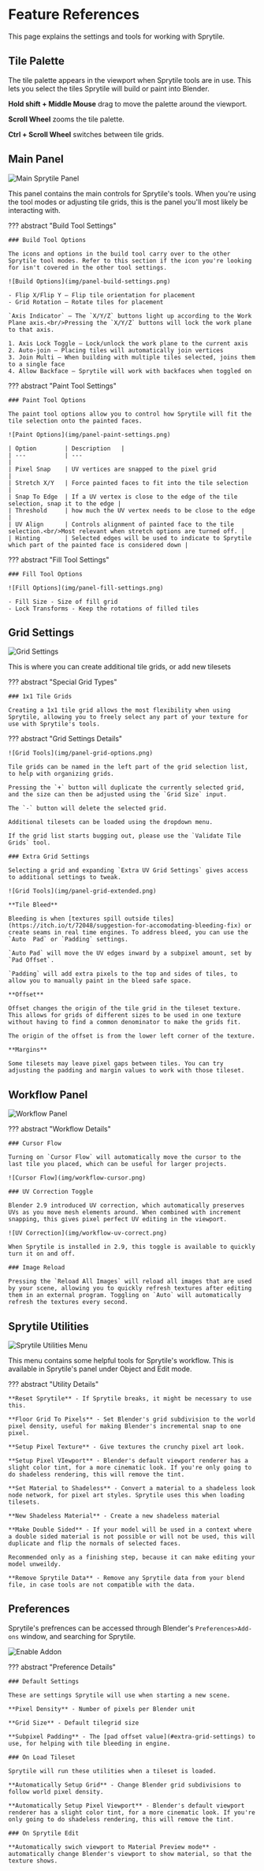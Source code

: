 # Feature References

This page explains the settings and tools for working with Sprytile.

## Tile Palette

The tile palette appears in the viewport when Sprytile tools are in use. This lets you select the tiles Sprytile will build or paint into Blender.

**Hold shift + Middle Mouse** drag to move the palette around the viewport.

**Scroll Wheel** zooms the tile palette.

**Ctrl + Scroll Wheel** switches between tile grids.

## Main Panel

![Main Sprytile Panel](img/panel-sprytile-main.png)

This panel contains the main controls for Sprytile's tools. When you're using the tool modes or adjusting tile grids, this is the panel you'll most likely be interacting with.


??? abstract "Build Tool Settings"

    ### Build Tool Options

    The icons and options in the build tool carry over to the other Sprytile tool modes. Refer to this section if the icon you're looking for isn't covered in the other tool settings.

    ![Build Options](img/panel-build-settings.png)

    - Flip X/Flip Y — Flip tile orientation for placement
    - Grid Rotation — Rotate tiles for placement

    `Axis Indicator` — The `X/Y/Z` buttons light up according to the Work Plane axis.<br/>Pressing the `X/Y/Z` buttons will lock the work plane to that axis.

    1. Axis Lock Toggle — Lock/unlock the work plane to the current axis
    2. Auto-join — Placing tiles will automatically join vertices
    3. Join Multi — When building with multiple tiles selected, joins them to a single face
    4. Allow Backface — Sprytile will work with backfaces when toggled on

??? abstract "Paint Tool Settings"
    
    ### Paint Tool Options

    The paint tool options allow you to control how Sprytile will fit the tile selection onto the painted faces.
    
    ![Paint Options](img/panel-paint-settings.png)

    | Option        | Description   |
    | ---           | ---                                                   |
    | Pixel Snap    | UV vertices are snapped to the pixel grid             |
    | Stretch X/Y   | Force painted faces to fit into the tile selection    |
    | Snap To Edge  | If a UV vertex is close to the edge of the tile selection, snap it to the edge |
    | Threshold     | how much the UV vertex needs to be close to the edge |
    | UV Align      | Controls alignment of painted face to the tile selection.<br/>Most relevant when stretch options are turned off. |
    | Hinting       | Selected edges will be used to indicate to Sprytile which part of the painted face is considered down |

??? abstract "Fill Tool Settings"

    ### Fill Tool Options

    ![Fill Options](img/panel-fill-settings.png)

    - Fill Size - Size of fill grid
    - Lock Transforms - Keep the rotations of filled tiles

## Grid Settings

![Grid Settings](img/panel-grid-settings.png)

This is where you can create additional tile grids, or add new tilesets

??? abstract "Special Grid Types"

    ### 1x1 Tile Grids

    Creating a 1x1 tile grid allows the most flexibility when using Sprytile, allowing you to freely select any part of your texture for use with Sprytile's tools.

??? abstract "Grid Settings Details"

    ![Grid Tools](img/panel-grid-options.png)

    Tile grids can be named in the left part of the grid selection list, to help with organizing grids.

    Pressing the `+` button will duplicate the currently selected grid, and the size can then be adjusted using the `Grid Size` input.

    The `-` button will delete the selected grid.

    Additional tilesets can be loaded using the dropdown menu.

    If the grid list starts bugging out, please use the `Validate Tile Grids` tool.

    ### Extra Grid Settings

    Selecting a grid and expanding `Extra UV Grid Settings` gives access to additional settings to tweak.

    ![Grid Tools](img/panel-grid-extended.png)

    **Tile Bleed**

    Bleeding is when [textures spill outside tiles](https://itch.io/t/72048/suggestion-for-accomodating-bleeding-fix) or create seams in real time engines. To address bleed, you can use the `Auto  Pad` or `Padding` settings.

    `Auto Pad` will move the UV edges inward by a subpixel amount, set by `Pad Offset`.

    `Padding` will add extra pixels to the top and sides of tiles, to allow you to manually paint in the bleed safe space.
    
    **Offset**

    Offset changes the origin of the tile grid in the tileset texture. This allows for grids of different sizes to be used in one texture without having to find a common denominator to make the grids fit.

    The origin of the offset is from the lower left corner of the texture.

    **Margins**

    Some tilesets may leave pixel gaps between tiles. You can try adjusting the padding and margin values to work with those tileset.

## Workflow Panel

![Workflow Panel](img/panel-workflow.png)

??? abstract "Workflow Details"

    ### Cursor Flow

    Turning on `Cursor Flow` will automatically move the cursor to the last tile you placed, which can be useful for larger projects.

    ![Cursor Flow](img/workflow-cursor.png)

    ### UV Correction Toggle

    Blender 2.9 introduced UV correction, which automatically preserves UVs as you move mesh elements around. When combined with increment snapping, this gives pixel perfect UV editing in the viewport.

    ![UV Correction](img/workflow-uv-correct.png)
    
    When Sprytile is installed in 2.9, this toggle is available to quickly turn it on and off.

    ### Image Reload

    Pressing the `Reload All Images` will reload all images that are used by your scene, allowing you to quickly refresh textures after editing them in an external program. Toggling on `Auto` will automatically refresh the textures every second.

## Sprytile Utilities


![Sprytile Utilities Menu](img/Sprytile_Utils.png)


This menu contains some helpful tools for Sprytile's workflow. This is available in Sprytile's panel under Object and Edit mode.

??? abstract "Utility Details"

    **Reset Sprytile** - If Sprytile breaks, it might be necessary to use this.

    **Floor Grid To Pixels** - Set Blender's grid subdivision to the world pixel density, useful for making Blender's incremental snap to one pixel.

    **Setup Pixel Texture** - Give textures the crunchy pixel art look.

    **Setup Pixel VIewport** - Blender's default viewport renderer has a slight color tint, for a more cinematic look. If you're only going to do shadeless rendering, this will remove the tint.

    **Set Material to Shadeless** - Convert a material to a shadeless look node network, for pixel art styles. Sprytile uses this when loading tilesets.

    **New Shadeless Material** - Create a new shadeless material

    **Make Double Sided** - If your model will be used in a context where a double sided material is not possible or will not be used, this will duplicate and flip the normals of selected faces.

    Recommended only as a finishing step, because it can make editing your model unweildy.

    **Remove Sprytile Data** - Remove any Sprytile data from your blend file, in case tools are not compatible with the data.

## Preferences

Sprytile's prefrences can be accessed through Blender's `Preferences>Add-ons` window, and searching for Sprytile.

![Enable Addon](img/enable-addon.png)

??? abstract "Preference Details"

    ### Default Settings

    These are settings Sprytile will use when starting a new scene.

    **Pixel Density** - Number of pixels per Blender unit
    
    **Grid Size** - Default tilegrid size

    **Subpixel Padding** - The [pad offset value](#extra-grid-settings) to use, for helping with tile bleeding in engine.

    ### On Load Tileset

    Sprytile will run these utilities when a tileset is loaded.

    **Automatically Setup Grid** - Change Blender grid subdivisions to follow world pixel density.

    **Automatically Setup Pixel Viewport** - Blender's default viewport renderer has a slight color tint, for a more cinematic look. If you're only going to do shadeless rendering, this will remove the tint.

    ### On Sprytile Edit

    **Automatically swich viewport to Material Preview mode** - automatically change Blender's viewport to show material, so that the texture shows.